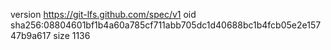version https://git-lfs.github.com/spec/v1
oid sha256:08804601bf1b4a60a785cf711abb705dc1d40688bc1b4fcb05e2e15747b9a617
size 1136
